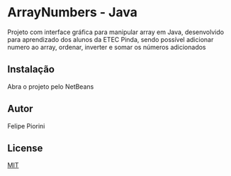 # ArrayNumbers - Java

Projeto com interface gráfica para manipular array em Java, desenvolvido para aprendizado dos alunos da ETEC Pinda, sendo possível adicionar numero ao array, ordenar, inverter e somar os números adicionados 

## Instalação

Abra o projeto pelo NetBeans

## Autor

Felipe Piorini

## License

[MIT](https://choosealicense.com/licenses/mit/)